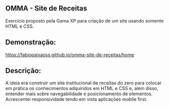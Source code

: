 ## OMMA - Site de Receitas

Exercício proposto pela Gama XP para criação de um site usando somente HTML e CSS.

## Demonstração:
https://fabiopaixaoss.github.io/omma-site-de-receitas/home


## Descrição:
A ideia era construir um site institucional de receitas do zero para colocar em prática os conhecimentos adquiridos em HTML e CSS e, além disso, entender mais sobre navegabilidade e posicionamento de elementos. Acrescentei responsividade tendo em vista aplicações mobile first.
